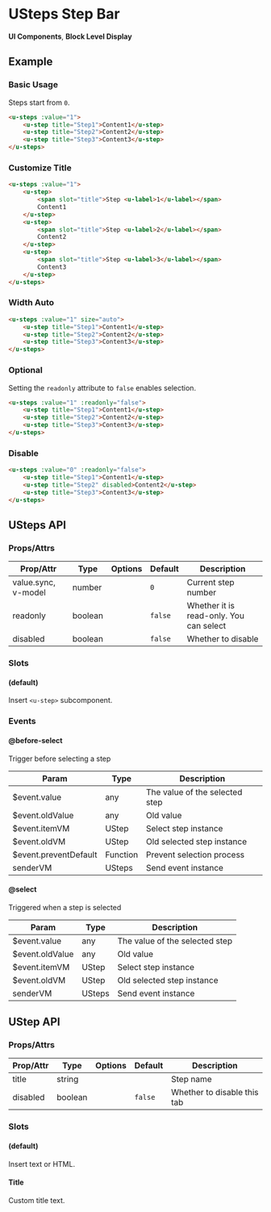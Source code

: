 <!-- The README.md is automatically generated based on api.yaml and docs/*.md for easy viewing on GitHub and NPM. If you need to modify, please view the source file -->

# USteps Step Bar

**UI Components**, **Block Level Display**

## Example
### Basic Usage

Steps start from `0`.

``` html
<u-steps :value="1">
    <u-step title="Step1">Content1</u-step>
    <u-step title="Step2">Content2</u-step>
    <u-step title="Step3">Content3</u-step>
</u-steps>
```

### Customize Title

``` html
<u-steps :value="1">
    <u-step>
        <span slot="title">Step <u-label>1</u-label></span>
        Content1
    </u-step>
    <u-step>
        <span slot="title">Step <u-label>2</u-label></span>
        Content2
    </u-step>
    <u-step>
        <span slot="title">Step <u-label>3</u-label></span>
        Content3
    </u-step>
</u-steps>
```

### Width Auto

``` html
<u-steps :value="1" size="auto">
    <u-step title="Step1">Content1</u-step>
    <u-step title="Step2">Content2</u-step>
    <u-step title="Step3">Content3</u-step>
</u-steps>
```

### Optional

Setting the `readonly` attribute to `false` enables selection.

``` html
<u-steps :value="1" :readonly="false">
    <u-step title="Step1">Content1</u-step>
    <u-step title="Step2">Content2</u-step>
    <u-step title="Step3">Content3</u-step>
</u-steps>
```

### Disable

``` html
<u-steps :value="0" :readonly="false">
    <u-step title="Step1">Content1</u-step>
    <u-step title="Step2" disabled>Content2</u-step>
    <u-step title="Step3">Content3</u-step>
</u-steps>
```

## USteps API
### Props/Attrs

| Prop/Attr | Type | Options | Default | Description |
| --------- | ---- | ------- | ------- | ----------- |
| value.sync, v-model | number | | `0` | Current step number |
| readonly | boolean | | `false` | Whether it is read-only. You can select | if it is not read-only.
| disabled | boolean | | `false` | Whether to disable |

### Slots

#### (default)

Insert `<u-step>` subcomponent.

### Events

#### @before-select

Trigger before selecting a step

| Param | Type | Description |
| ----- | ---- | ----------- |
| $event.value | any | The value of the selected step |
| $event.oldValue | any | Old value |
| $event.itemVM | UStep | Select step instance |
| $event.oldVM | UStep | Old selected step instance |
| $event.preventDefault | Function | Prevent selection process |
| senderVM | USteps | Send event instance |

#### @select

Triggered when a step is selected

| Param | Type | Description |
| ----- | ---- | ----------- |
| $event.value | any | The value of the selected step |
| $event.oldValue | any | Old value |
| $event.itemVM | UStep | Select step instance |
| $event.oldVM | UStep | Old selected step instance |
| senderVM | USteps | Send event instance |

## UStep API
### Props/Attrs

| Prop/Attr | Type | Options | Default | Description |
| --------- | ---- | ------- | ------- | ----------- |
| title | string | | | Step name |
| disabled | boolean | | `false` | Whether to disable this tab |

### Slots

#### (default)

Insert text or HTML.

#### Title

Custom title text.
